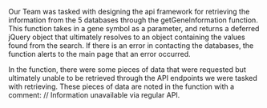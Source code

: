 Our Team was tasked with designing the api framework for retrieving the information from the 5 databases through the getGeneInformation function.
This function takes in a gene symbol as a parameter, and returns a deferred jQuery object that ultimately resolves to an object containing the values found from the search. If there is an error in contacting the databases, the function alerts to the main page that an error occurred.

In the function, there were some pieces of data that were requested but ultimately unable to be retrieved through the API endpoints we were tasked with retrieving. These pieces of data are noted in the function with a comment: // Information unavailable via regular API.
